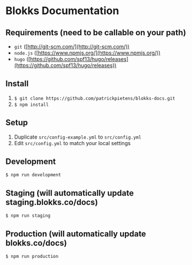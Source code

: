 Blokks Documentation
===

Requirements (need to be callable on your path)
-----------------------------------------------------
* `git` ([http://git-scm.com/](http://git-scm.com/))
* `node.js` ([https://www.npmjs.org/](https://www.npmjs.org/))
* `hugo` ([https://github.com/spf13/hugo/releases](https://github.com/spf13/hugo/releases))

Install
-------
1. `$ git clone https://github.com/patrickpietens/blokks-docs.git`
2. `$ npm install`

Setup
-----
1. Duplicate `src/config-example.yml` to `src/config.yml`
2. Edit `src/config.yml` to match your local settings

Development
-----------
`$ npm run development`

Staging (will automatically update staging.blokks.co/docs)
----------
`$ npm run staging`

Production (will automatically update blokks.co/docs)
----------
`$ npm run production`
